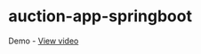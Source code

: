 # auction-app-springboot
Demo - <a href="https://drive.google.com/file/d/1OFsApcVhvNcq_a5QiNJejzlmynPjcn8e/view?usp=sharing" >View video</a>
